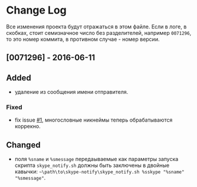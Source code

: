 # Change Log
Все изменения проекта будут отражаться в этом файле. Если в логе, в скобках,
стоит семизначное число без разделителей, например `0071296`, то это номер 
коммита, в противном случае - номер версии.

## [0071296] - 2016-06-11
## Added
 - удаление из сообщения имени отправителя.
 
### Fixed
 - fix issue [#1](https://github.com/4irik/skype_notify/issues/1), многословные
 никнеймы теперь обрабатываются коррекно.
 
## Changed
 - поля `%sname` и `%smessage` передаываемые как параметры запуска скрипта 
 `skype_notify.sh` должны быть заключены в двойные кавычки:
 `~\path\to\skype-notify\skype_notify.sh %sskype "%sname" "%smessage"`.
 
